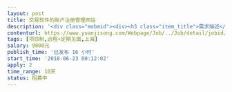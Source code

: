 ```yaml
---                
layout: post       
title: 交易软件的账户注册管理网站           
description: '<div class="mobmid"><div><h3 class="item_title">需求描述</h3><p>一 需求描述<br/>我想做一个交易软件的账号注册网站，详细需求如下: <br/>1. 首页展示软件介绍 <br/>2. 用户注册需要验证手机。注册后要求身份证审核 <br/>3. 用户审核后可以在网站内充值，取款。<br/> <br/>二 人才需求： <br/>我们希望找一个有web开发经验（ruby on rails 优先，react做前端）的团队承接这个项目，确保在两周内完成。<br/> <br/>三 参考产品 <br/>  基本克隆这个网站  https://sinshin8.com<br/> <br/>四 合作方式<br/>请你在竞标时给出具体的实施方案和报价，详细的竞标方案将有助于我与您进一步的沟通。谢谢</p></div><!--info end--></div>'     
contenturl: https://www.yuanjisong.com/Webpage/Job/../Job/detail/jobid/101609      
tags: [项目制,远程+定期见面,上海]            
salary: 9000元          
publish_time: '已发布 16 小时'         
start_time: '2018-06-23 00:12:02'           
apply: 2                   
time_range: 10天              
status: 招募中                  
---                 
```

